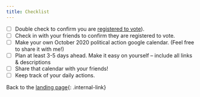 ```yaml
---
title: Checklist
---
```


- [ ] Double check to confirm you are [registered to vote](https://www.vote.org/)).
- [ ] Check in with your friends to confirm they are registered to vote.
- [ ] Make your own October 2020 political action google calendar. (Feel free to share it with me!)
- [ ] Plan at least 3-5 days ahead. Make it easy on yourself – include all links & descriptions
- [ ] Share that calendar with your friends!
- [ ] Keep track of your daily actions.

Back to the [landing page](/PoliticalActionOct2020/landingpage){: .internal-link}

